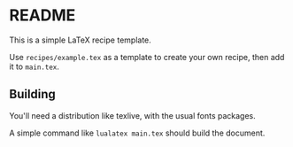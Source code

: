 # README

This is a simple LaTeX recipe template.

Use `recipes/example.tex` as a template to create your own recipe, then add it to `main.tex`.

## Building

You'll need a distribution like texlive, with the usual fonts packages.

A simple command like `lualatex main.tex` should build the document.
